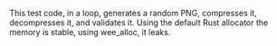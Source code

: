 This test code, in a loop, generates a random PNG, compresses it, decompresses it, and validates it. Using the default Rust allocator the memory is stable, using wee_alloc, it leaks.
